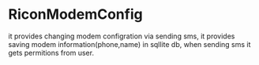 # RiconModemConfig 
it provides changing modem configration via sending sms,
it provides saving modem information(phone,name) in sqllite db,
when sending sms it gets permitions from user.
